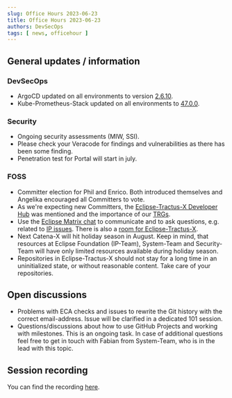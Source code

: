```yaml
---
slug: Office Hours 2023-06-23
title: Office Hours 2023-06-23
authors: DevSecOps
tags: [ news, officehour ]
---
```


## General updates / information

### DevSecOps

- ArgoCD updated on all environments to version [2.6.10](https://github.com/argoproj/argo-cd/releases/tag/v2.6.10).
- Kube-Prometheus-Stack updated on all environments
  to [47.0.0](https://github.com/prometheus-community/helm-charts/releases/tag/kube-prometheus-stack-47.0.0).

### Security

- Ongoing security assessments (MIW, SSI).
- Please check your Veracode for findings and vulnerabilities as there has been some finding.
- Penetration test for Portal will start in july.

### FOSS

- Committer election for Phil and Enrico. Both introduced themselves and Angelika encouraged all Committers to vote.
- As we're expecting new Committers,
  the [Eclipse-Tractus-X Developer Hub](https://eclipse-tractusx.github.io/docs/developer) was mentioned and the
  importance of our [TRGs](https://eclipse-tractusx.github.io/docs/release).
- Use the [Eclipse Matrix chat](https://chat.eclipse.org/) to communicate and to ask questions, e.g. related
  to [IP issues](https://matrix.to/#/#eclipsefdn.ip-license-compliance:matrix.eclipse.org). There is also
  a [room for Eclipse-Tractus-X](https://matrix.to/#/#tools.tractus-x:matrix.eclipse.org).
- Next Catena-X will hit holiday season in August. Keep in mind, that resources at Eclipse Foundation (IP-Team),
  System-Team and Security-Team will have only limited resources available during holiday season.
- Repositories in Eclipse-Tractus-X should not stay for a long time in an uninitialized state, or without reasonable
  content. Take care of your repositories.

## Open discussions

- Problems with ECA checks and issues to rewrite the Git history with the correct email-address. Issue will be clarified
  in a dedicated 101 session.
- Questions/discussions about how to use GitHub Projects and working with milestones. This is an ongoing task. In case
  of additional questions feel free to get in touch with Fabian from System-Team, who is in the lead with this topic.

## Session recording

You can find the
recording [here](https://bcgcatenax.sharepoint.com/:v:/r/sites/CommunitiesofPractises/Shared%20Documents/CX-CoP%20DevSecOps/Office_Hours_Regular_Recordings/Office%20Hour%2023_06_23.mp4?csf=1&web=1&e=1dZWfO).
